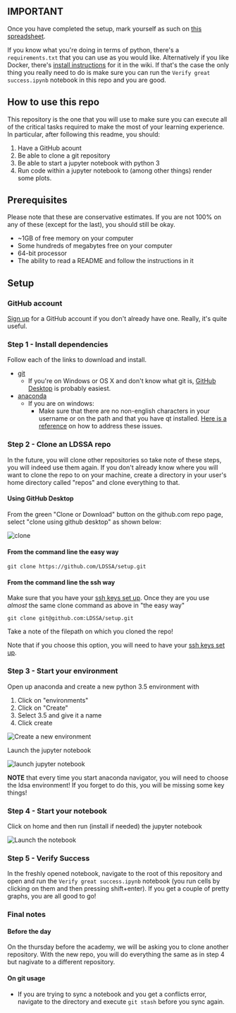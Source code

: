 ## IMPORTANT

Once you have completed the setup, mark yourself as such on [this spreadsheet](https://docs.google.com/spreadsheets/d/1SYn38h_DNzdyrZsDH4y50U32eDMdoi00cNDdn2MHAsE/edit?usp=sharing).

If you know what you're doing in terms of python, there's a `requirements.txt` that you can
use as you would like. Alternatively if you like Docker, there's [install instructions](https://github.com/LDSSA/setup/wiki/Alternate-install-methods)
for it in the wiki. If that's the case the only thing you really need to do is make sure
you can run the `Verify great success.ipynb` notebook in this repo and you are good.

## How to use this repo

This repository is the one that you will use to make sure you can execute
all of the critical tasks required to make the most of your learning
experience. In particular, after following this readme, you should:

1. Have a GitHub acount
1. Be able to clone a git repository
1. Be able to start a jupyter notebook with python 3
1. Run code within a jupyter notebook to (among other things) render some plots.

## Prerequisites

Please note that these are conservative estimates. If you
are not 100% on any of these (except for the last), you should still be okay.

- ~1GB of free memory on your computer
- Some hundreds of megabytes free on your computer
- 64-bit processor
- The ability to read a README and follow the instructions in it

## Setup

### GitHub account

[Sign up](https://github.com/join) for a GitHub account if you don't already have one.
Really, it's quite useful.

### Step 1 - Install dependencies

Follow each of the links to download and install.

- [git](https://git-scm.com/)
    - If you're on Windows or OS X and don't know what git is, [GitHub Desktop](https://desktop.github.com/) is probably easiest.
- [anaconda](https://www.continuum.io/downloads)
    - If you are on windows:
      - Make sure that there are no non-english characters in your username or on the path and that you have qt installed. [Here is a reference](https://github.com/ContinuumIO/anaconda-issues/issues/1270) on how to address these issues.

### Step 2 - Clone an LDSSA repo

In the future, you will clone other repositories so take note of these
steps, you will indeed use them again. If you don't already know where
you will want to clone the repo to on your machine, create a directory
in your user's home directory called "repos" and clone everything to
that.

#### Using GitHub Desktop

From the green "Clone or Download" button on the github.com repo page,
select "clone using github desktop" as shown below:

![clone](http://i.imgur.com/i8pZmhD.png)

#### From the command line the easy way

```
git clone https://github.com/LDSSA/setup.git
```

#### From the command line the ssh way

Make sure that you have your [ssh keys set up](https://help.github.com/articles/connecting-to-github-with-ssh/).
Once they are you use *almost* the same clone command as above in 
"the easy way"

```
git clone git@github.com:LDSSA/setup.git
```
  
Take a note of the filepath on which you cloned the repo!

Note that if you choose this option, you will need to have your
[ssh keys set up](https://help.github.com/articles/adding-a-new-ssh-key-to-your-github-account/).
  
### Step 3 - Start your environment

Open up anaconda and create a new python 3.5 environment with
1. Click on "environments"
1. Click on "Create"
1. Select 3.5 and give it a name
1. Click create

![Create a new environment](https://i.imgur.com/9YdLYTv.png)

Launch the jupyter notebook

![launch jupyter notebook](https://i.imgur.com/SFeVsT6.png)

**NOTE** that every time you start anaconda navigator, you will need to choose the ldsa environment! If you forget to do
this, you will be missing some key things!

### Step 4 - Start your notebook

Click on home and then run (install if needed) the jupyter notebook

![Launch the notebook](https://i.imgur.com/HSkFRpy.png)

### Step 5 - Verify Success

In the freshly opened notebook, navigate to the root of this repository and open and run
the `Verify great success.ipynb` notebook (you run cells by clicking on them and then pressing shift+enter).
If you get a couple of pretty graphs, you are all good to go!

### Final notes

#### Before the day

On the thursday before the academy, we will be asking you to clone another repository.
With the new repo, you will do everything the same as in step 4 but nagivate to a
different repository.

#### On git usage

- If you are trying to sync a notebook and you get a conflicts error,
  navigate to the directory and execute `git stash` before you sync again.
